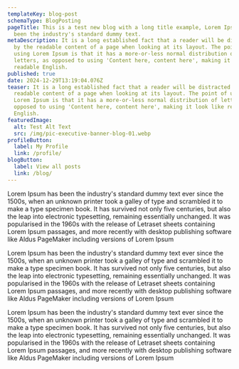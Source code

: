 ```yaml
---
templateKey: blog-post
schemaType: BlogPosting
pageTitle: This is a test new blog with a long title example, Lorem Ipsum has
  been the industry's standard dummy text.
metaDescription: It is a long established fact that a reader will be distracted
  by the readable content of a page when looking at its layout. The point of
  using Lorem Ipsum is that it has a more-or-less normal distribution of
  letters, as opposed to using 'Content here, content here', making it look like
  readable English.
published: true
date: 2024-12-29T13:19:04.076Z
teaser: It is a long established fact that a reader will be distracted by the
  readable content of a page when looking at its layout. The point of using
  Lorem Ipsum is that it has a more-or-less normal distribution of letters, as
  opposed to using 'Content here, content here', making it look like readable
  English.
featuredImage:
  alt: Test Alt Text
  src: /img/pic-executive-banner-blog-01.webp
profileButton:
  label: My Profile
  link: /profile/
blogButton:
  label: View all posts
  link: /blog/
---
```

Lorem Ipsum has been the industry's standard dummy text ever since the 1500s, when an unknown printer took a galley of type and scrambled it to make a type specimen book. It has survived not only five centuries, but also the leap into electronic typesetting, remaining essentially unchanged. It was popularised in the 1960s with the release of Letraset sheets containing Lorem Ipsum passages, and more recently with desktop publishing software like Aldus PageMaker including versions of Lorem Ipsum

Lorem Ipsum has been the industry's standard dummy text ever since the 1500s, when an unknown printer took a galley of type and scrambled it to make a type specimen book. It has survived not only five centuries, but also the leap into electronic typesetting, remaining essentially unchanged. It was popularised in the 1960s with the release of Letraset sheets containing Lorem Ipsum passages, and more recently with desktop publishing software like Aldus PageMaker including versions of Lorem Ipsum

Lorem Ipsum has been the industry's standard dummy text ever since the 1500s, when an unknown printer took a galley of type and scrambled it to make a type specimen book. It has survived not only five centuries, but also the leap into electronic typesetting, remaining essentially unchanged. It was popularised in the 1960s with the release of Letraset sheets containing Lorem Ipsum passages, and more recently with desktop publishing software like Aldus PageMaker including versions of Lorem Ipsum